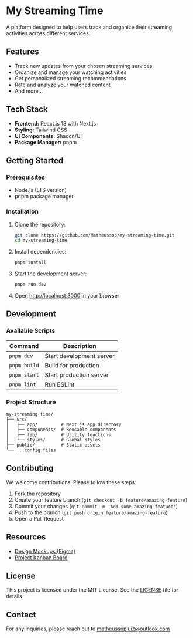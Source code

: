 # My Streaming Time

A platform designed to help users track and organize their streaming activities across different services.

## Features

- Track new updates from your chosen streaming services
- Organize and manage your watching activities
- Get personalized streaming recommendations
- Rate and analyze your watched content
- And more...

## Tech Stack

- **Frontend:** React.js 18 with Next.js
- **Styling:** Tailwind CSS
- **UI Components:** Shadcn/UI
- **Package Manager:** pnpm

## Getting Started

### Prerequisites

- Node.js (LTS version)
- pnpm package manager

### Installation

1. Clone the repository:
   ```bash
   git clone https://github.com/Matheussop/my-streaming-time.git
   cd my-streaming-time
   ```

2. Install dependencies:
   ```bash
   pnpm install
   ```

3. Start the development server:
   ```bash
   pnpm run dev
   ```

4. Open [http://localhost:3000](http://localhost:3000) in your browser

## Development

### Available Scripts

| Command | Description |
|---------|-------------|
| `pnpm dev` | Start development server |
| `pnpm build` | Build for production |
| `pnpm start` | Start production server |
| `pnpm lint` | Run ESLint |

### Project Structure

```
my-streaming-time/
├── src/
│   ├── app/         # Next.js app directory
│   ├── components/  # Reusable components
│   ├── lib/         # Utility functions
│   └── styles/      # Global styles
├── public/          # Static assets
└── ...config files
```

## Contributing

We welcome contributions! Please follow these steps:

1. Fork the repository
2. Create your feature branch (`git checkout -b feature/amazing-feature`)
3. Commit your changes (`git commit -m 'Add some amazing feature'`)
4. Push to the branch (`git push origin feature/amazing-feature`)
5. Open a Pull Request

## Resources

- [Design Mockups (Figma)](https://www.figma.com/file/bQm1CV2E9apIj88sB4TVqV/My-TV-Time)
- [Project Kanban Board](https://www.notion.so/My-Streaming-Time-f6c7883b297f4e27b9c2df9319f095be?pvs=4)

## License

This project is licensed under the MIT License. See the [LICENSE](LICENSE) file for details.

## Contact

For any inquiries, please reach out to [matheussopluiz@outlook.com](mailto:matheussopluiz@outlook.com)
 
